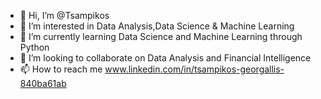 - 👋 Hi, I’m @Tsampikos
- 👀 I’m interested in Data Analysis,Data Science & Machine Learning
- 🌱 I’m currently learning Data Science and Machine Learning through Python
- 💞️ I’m looking to collaborate on Data Analysis and Financial Intelligence
- 📫 How to reach me www.linkedin.com/in/tsampikos-georgallis-840ba61ab

<!---
TsampGeo/TsampGeo is a ✨ special ✨ repository because its `README.md` (this file) appears on your GitHub profile.
You can click the Preview link to take a look at your changes.
--->
